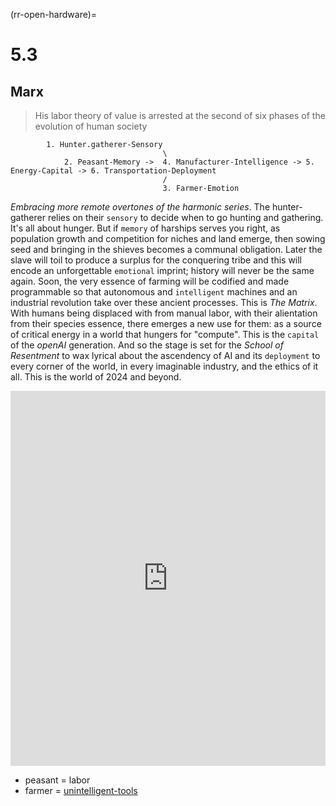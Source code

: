 (rr-open-hardware)=
# 5.3
 
## Marx

>  His labor theory of value is arrested at the second of six phases of the evolution of human society

            1. Hunter.gatherer-Sensory
                                      \
                2. Peasant-Memory ->  4. Manufacturer-Intelligence -> 5. Energy-Capital -> 6. Transportation-Deployment
                                      /
                                      3. Farmer-Emotion

_Embracing more remote overtones of the harmonic series_. The hunter-gatherer relies on their `sensory` to decide when to go hunting and gathering. It's all about hunger. But if `memory` of harships serves you right, as population growth and competition for niches and land emerge, then sowing seed and bringing in the shieves becomes a communal obligation. Later the slave will toil to produce a surplus for the conquering tribe and this will encode an unforgettable `emotional` imprint; history will never be the same again. Soon, the very essence of farming will be codified and made programmable so that autonomous and `intelligent` machines and an industrial revolution take over these ancient processes. This is _The Matrix_. With humans being displaced with from manual labor, with their alientation from their species essence, there emerges a new use for them: as a source of critical energy in a world that hungers for "compute". This is the `capital` of the _openAI_ generation. And so the stage is set for the _School of Resentment_ to wax lyrical about the ascendency of AI and its `deployment` to every corner of the world, in every imaginable industry, and the ethics of it all. This is the world of 2024 and beyond.

<iframe src="https://abikesa.github.io/uganda/" width="100%" height="600px" style="border:none;"></iframe>

- peasant = labor
- farmer = [unintelligent-tools](https://abikesa.github.io/means/)
